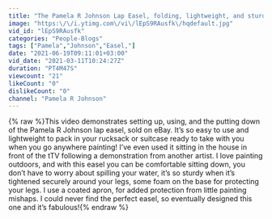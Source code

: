 ```yaml
---
title: "The Pamela R Johnson Lap Easel, folding, lightweight, and sturdy"
image: "https:\/\/i.ytimg.com\/vi\/lEpS9RAusfk\/hqdefault.jpg"
vid_id: "lEpS9RAusfk"
categories: "People-Blogs"
tags: ["Pamela","Johnson","Easel,"]
date: "2021-06-19T09:11:01+03:00"
vid_date: "2021-03-11T10:24:27Z"
duration: "PT4M47S"
viewcount: "21"
likeCount: "0"
dislikeCount: "0"
channel: "Pamela R Johnson"
---
```

{% raw %}This video demonstrates setting up, using, and the putting down of the Pamela R Johnson lap easel, sold on eBay. It’s so easy to use and lightweight to pack in your rucksack or suitcase ready to take with you when you go anywhere painting! I’ve even used it sitting in the house in front of the tTV following a demonstration from another artist. I love painting outdoors, and with this easel you can be comfortable sitting down, you don’t have to worry about spilling your water, it’s so sturdy when it’s tightened securely around your legs, some foam on the base for protecting your legs. I use a coated apron, for added protection from little painting mishaps. I could never find the perfect easel, so eventually designed this one and it’s fabulous!{% endraw %}
